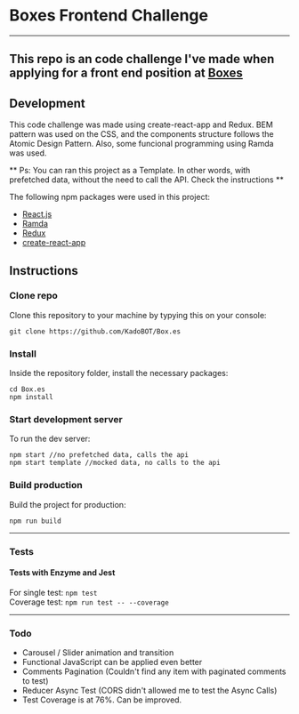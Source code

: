 # Boxes Frontend Challenge
---
This repo is an code challenge I've made when applying for a front end position at [Boxes](https://box.es)
---
## Development
This code challenge was made using create-react-app and Redux. BEM pattern was used on the CSS, and the components structure follows the Atomic Design Pattern. Also, some funcional programming using Ramda was used.

** Ps: You can ran this project as a Template. In other words, with prefetched data, without the need to call the API. Check the instructions **

The following npm packages were used in this project:
- [React.js](https://facebook.github.io/react/)
- [Ramda](http://ramdajs.com/)
- [Redux](http://redux.js.org/)
- [create-react-app](https://github.com/facebookincubator/create-react-app)

## Instructions
### Clone repo
Clone this repository to your machine by typying this on your console:
```
git clone https://github.com/KadoBOT/Box.es
```
### Install
Inside the repository folder, install the necessary packages:
```
cd Box.es
npm install
```
### Start development server
To run the dev server:
```
npm start //no prefetched data, calls the api
npm start template //mocked data, no calls to the api
```
### Build production
Build the project for production:
```
npm run build
```
---
### Tests
#### Tests with Enzyme and Jest  
For single test: `npm test`  
Coverage test: `npm run test -- --coverage`  

---
### Todo
- Carousel / Slider animation and transition
- Functional JavaScript can be applied even better
- Comments Pagination (Couldn't find any item with paginated comments to test)
- Reducer Async Test (CORS didn't allowed me to test the Async Calls)
- Test Coverage is at 76%. Can be improved.

